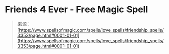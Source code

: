 <!--yml

category: 未分类

date: 2024-06-12 18:37:08

-->

# Friends 4 Ever - Free Magic Spell

> 来源：[https://www.spellsofmagic.com/spells/love_spells/friendship_spells/3353/page.html#0001-01-01](https://www.spellsofmagic.com/spells/love_spells/friendship_spells/3353/page.html#0001-01-01)
